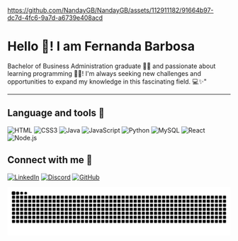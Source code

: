 https://github.com/NandayGB/NandayGB/assets/112911182/91664b97-dc7d-4fc6-9a7d-a6739e408acd


 #  Hello 👋! I am Fernanda Barbosa

Bachelor of Business Administration graduate 👩‍🎓 and passionate about learning programming 👩‍💻! I'm always seeking new challenges and opportunities to expand my knowledge in this fascinating field. 💻✨"

---
## Language and tools 🔨

![HTML](https://img.shields.io/badge/HTML-FF69B4?style=for-the-badge&logo=html5&logoColor=white)
![CSS3](https://img.shields.io/badge/CSS3-FF69B4?style=for-the-badge&logo=css3&logoColor=white)
![Java](https://img.shields.io/badge/Java-FF69B4?style=for-the-badge&logo=java&logoColor=white)
![JavaScript](https://img.shields.io/badge/JavaScript-FF69B4?style=for-the-badge&logo=javascript&logoColor=white)
![Python](https://img.shields.io/badge/python-FF69B4?style=for-the-badge&logo=python&logoColor=white)
![MySQL](https://img.shields.io/badge/MySQL-FF69B4?style=for-the-badge&logo=mysql&logoColor=white)
![React](https://img.shields.io/badge/React-FF69B4?style=for-the-badge&logo=react&logoColor=white)
![Node.js](https://img.shields.io/badge/Node.js-FF69B4?style=for-the-badge&logo=node.js&logoColor=white)

## Connect with me 🔗

[![LinkedIn](https://img.shields.io/badge/LinkedIn-FF69B4?style=for-the-badge&logo=linkedin&logoColor=white)](https://www.linkedin.com/in/barbosaafernanda/)
[![Discord](https://img.shields.io/badge/Discord-FF69B4?style=for-the-badge&logo=discord&logoColor=white)](https://discord.com/channels/@fernandabarbosa_52357/)
[![GitHub](https://img.shields.io/badge/GitHub-FF69B4?style=for-the-badge&logo=github&logoColor=white)](https://github.com/NandayGB)


<picture align="center">
  <source media="(prefers-color-scheme: dark)" srcset="https://raw.githubusercontent.com/NandayGB/NandayGB/output/github-contribution-grid-snake-dark.svg">
  <source media="(prefers-color-scheme: light)" srcset="https://raw.githubusercontent.com/NandayGB/NandayGB/output/github-contribution-grid-snake.svg">
  <img align="center" alt="github contribution grid snake animation" src="https://raw.githubusercontent.com/NandayGB/NandayGB/output/github-contribution-grid-snake.svg">
</picture>


<!--
**NandayGB/NandayGB** is a ✨ _special_ ✨ repository because its `README.md` (this file) appears on your GitHub profile.

Here are some ideas to get you started:

- 🔭 I’m currently working on ...
- 🌱 I’m currently learning ...
- 👯 I’m looking to collaborate on ...
- 🤔 I’m looking for help with ...
- 💬 Ask me about ...
- 📫 How to reach me: ...
- 😄 Pronouns: ...
- ⚡ Fun fact: ...
-->
